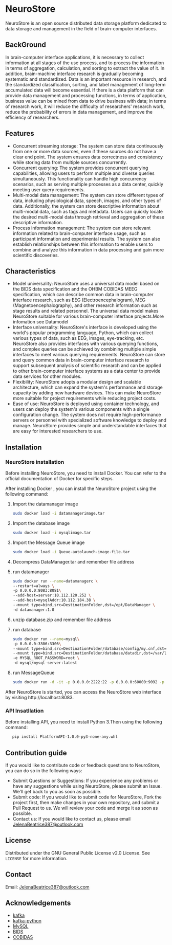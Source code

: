 # NeuroStore

NeuroStore is an open source distributed data storage platform dedicated to data storage and management in the field of brain-computer interfaces.

## BackGround
In brain-computer interface applications, it is necessary to collect information at all stages of the use process, and to process the information in terms of aggregation, calculation, and sorting to extract the value of it. In addition, brain-machine interface research is gradually becoming systematic and standardized. Data is an important resource in research, and the standardized classification, sorting, and label management of long-term accumulated data will become essential. If there is a data platform that can provide data management and processing functions, in terms of application, business value can be mined from data to drive business with data; in terms of research work, it will reduce the difficulty of researchers' research work, reduce the probability of errors in data management, and improve the efficiency of researchers.

## Features

* Concurrent streaming storage: The system can store data continuously from one or more data sources, even if these sources do not have a clear end point. The system ensures data correctness and consistency while storing data from multiple sources concurrently.
* Concurrent querying: The system provides concurrent querying capabilities, allowing users to perform multiple and diverse queries simultaneously. This functionality can handle high concurrency scenarios, such as serving multiple processes as a data center, quickly meeting user query requirements.
* Multi-modal data management: The system can store different types of data, including physiological data, speech, images, and other types of data. Additionally, the system can store descriptive information about multi-modal data, such as tags and metadata. Users can quickly locate the desired multi-modal data through retrieval and aggregation of these descriptive information.
* Process information management: The system can store relevant information related to brain-computer interface usage, such as participant information and experimental results. The system can also establish relationships between this information to enable users to combine and analyze this information in data processing and gain more scientific discoveries.


## Characteristics

* Model universality: NeuroStore uses a universal data model based on the BIDS data specification and the OHBM COBIDAS MEEG specification, which can describe common data in brain-computer interface research, such as EEG (Electroencephalogram), MEG (Magnetoencephalography), and other research information such as stage results and related personnel. The universal data model makes NeuroStore suitable for various brain-computer interface projects.More infomation see Datamodel
* Interface universality: NeuroStore's interface is developed using the world's popular programming language, Python, which can collect various types of data, such as EEG, images, eye-tracking, etc. NeuroStore also provides interfaces with various querying functions, and complex queries can be achieved by combining multiple simple interfaces to meet various querying requirements. NeuroStore can store and query common data in brain-computer interface research to support subsequent analysis of scientific research and can be applied to other brain-computer interface systems as a data center to provide data services for other modules.
* Flexibility: NeuroStore adopts a modular design and scalable architecture, which can expand the system's performance and storage capacity by adding new hardware devices. This can make NeuroStore more suitable for project requirements while reducing project costs.
* Ease of use: NeuroStore is deployed using container technology, and users can deploy the system's various components with a single configuration change. The system does not require high-performance servers or personnel with specialized software knowledge to deploy and manage. NeuroStore provides simple and understandable interfaces that are easy for interested researchers to use.


## Installation
### NeuroStore installation
Before installing NeuroStore, you need to install Docker. You can refer to the official documentation of Docker for specific steps.

After installing Docker , you can install the NeuroStore project using the following command:

1. Import the datamanager image
   ```sh
   sudo docker load -i datamanagerimage.tar
   ```
2. Import the database image
   ```sh
   sudo docker load -i mysqlimage.tar
   ```
3. Import the Message Queue image
   ```sh
   sudo docker load -i Queue-autolaunch-image-file.tar
   ```
   
4. Decompress DataManager.tar and remember file address

5. run datamanager
   ```sh
   sudo docker run --name=datamanagerc \
   --restart=always \
   -p 0.0.0.0:8083:8081\
   --add-host=server:10.112.120.252 \
   --add-host=mysqlAddr:10.112.184.38 \
   --mount type=bind,src=DestinationFolder,dst=/opt/DataManager \
   -d datamanager:1.0 
   ```
6. unzip database.zip and remember file address

7. run database
   ```sh
   sudo docker run --name=mysql\
   -p 0.0.0.0:3306:3306\
   --mount type=bind,src=DestinationFolder/database/config/my.cnf,dst=/etc/my.cnf \
   --mount type=bind,src=DestinationFolder/database/datadir,dst=/var/lib/mysql \
   -e MYSQL_ROOT_PASSWORD=root \
   -d mysql/mysql-server:latest
   ```
8. run MessageQueue
   ```sh
   sudo docker run -d -it -p 0.0.0.0:2222:22 -p 0.0.0.0:60000:9092 -p 0.0.0.0:60001:2181 --name="KafkaServerContainer" -h KafkaServerDocker --add-host=server:192.168.31.31 --privileged=true --restart=always kafka-image:1.1.1 /usr/sbin/init
   ```
After NeuroStore is started, you can access the NeuroStore web interface by visiting http://localhost:8083.

### API Insatllation 
Before installing API, you need to install Python 3.Then using the following command:

```sh
   pip install PlatformAPI-1.0.0-py3-none-any.whl
 ```  
## Contribution guide

If you would like to contribute code or feedback questions to NeuroStore, you can do so in the following ways:

* Submit Questions or Suggestions: If you experience any problems or have any suggestions while using NeuroStore, please submit an Issue. We'll get back to you as soon as possible.
* Submit code: If you would like to submit code for NeuroStore, Fork the project first, then make changes in your own repository, and submit a Pull Request to us. We will review your code and merge it as soon as possible.
* Contact us: If you would like to contact us, please email JelenaBeatrice387@outlook.com

## License

Distributed under the GNU General Public License v2.0 License. See `LICENSE` for more information.

## Contact

Email: JelenaBeatrice387@outlook.com

## Acknowledgements
- [kafka](https://github.com/apache/kafka)
- [kafka-python](https://github.com/dpkp/kafka-python)
- [MySQL](https://github.com/mysqljs/mysql)
- [BIDS](https://bids.neuroimaging.io/)
- [COBIDAS](https://www.humanbrainmapping.org/cobidas)
